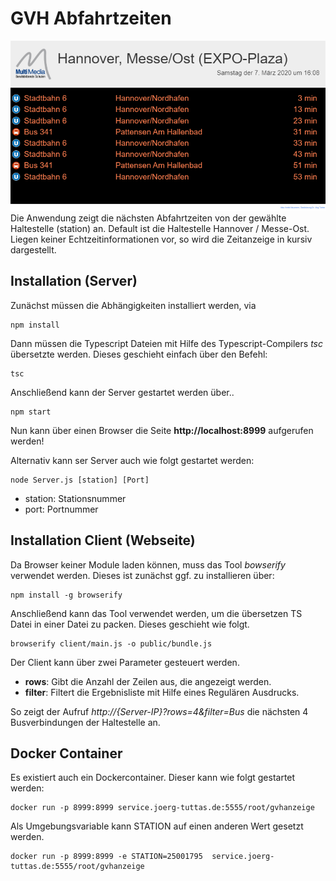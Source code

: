 # GVH Abfahrtzeiten
![screenshot](doc/bild.png)
Die Anwendung zeigt die nächsten Abfahrtzeiten von der gewählte Haltestelle (station) an. Default ist die Haltestelle Hannover / Messe-Ost. Liegen keiner Echtzeitinformationen vor, so wird die Zeitanzeige in kursiv dargestellt.
## Installation (Server)
Zunächst müssen die Abhängigkeiten installiert werden, via
```
npm install
```
Dann müssen die Typescript Dateien mit Hilfe des Typescript-Compilers *tsc* übersetzte werden. Dieses geschieht einfach über den Befehl:
```
tsc
```
Anschließend kann der Server gestartet werden über..
```
npm start
```
Nun kann über einen Browser die Seite **http://localhost:8999** aufgerufen werden!

Alternativ kann ser Server auch wie folgt gestartet werden:
```
node Server.js [station] [Port]
```
- station: Stationsnummer 
- port: Portnummer 
## Installation Client (Webseite)
Da Browser keiner Module laden können, muss das Tool *bowserify* verwendet werden. Dieses ist zunächst ggf. zu installieren über:
```
npm install -g browserify

```
Anschließend kann das Tool verwendet werden, um die übersetzen TS Datei in einer Datei zu packen. Dieses geschieht wie folgt.
```
browserify client/main.js -o public/bundle.js

```
Der Client kann über zwei Parameter gesteuert werden. 
- **rows**: Gibt die Anzahl der Zeilen aus, die angezeigt werden.
- **filter**: Filtert die Ergebnisliste mit Hilfe eines Regulären Ausdrucks.

So zeigt der Aufruf *http://{Server-IP}?rows=4&filter=Bus* die nächsten 4 Busverbindungen der Haltestelle an.

## Docker Container
Es existiert auch ein Dockercontainer. Dieser kann wie folgt gestartet werden:
```
docker run -p 8999:8999 service.joerg-tuttas.de:5555/root/gvhanzeige

```
Als Umgebungsvariable kann STATION auf einen anderen Wert gesetzt werden.
```
docker run -p 8999:8999 -e STATION=25001795  service.joerg-tuttas.de:5555/root/gvhanzeige
```


